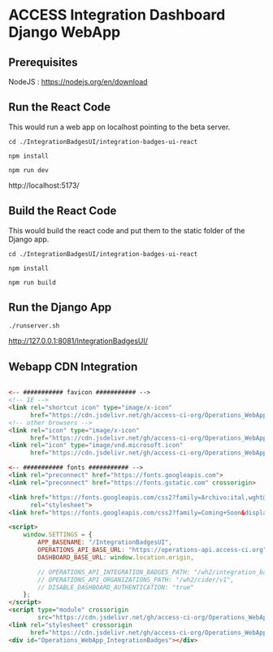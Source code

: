 # ACCESS Integration Dashboard Django WebApp

## Prerequisites

NodeJS : https://nodejs.org/en/download

## Run the React Code

This would run a web app on localhost pointing to the beta server.

`cd ./IntegrationBadgesUI/integration-badges-ui-react`

`npm install`

`npm run dev`

http://localhost:5173/

## Build the React Code

This would build the react code and put them to the static folder of the Django app.

`cd ./IntegrationBadgesUI/integration-badges-ui-react`

`npm install`

`npm run build`

## Run the Django App

`./runserver.sh`

http://127.0.0.1:8081/IntegrationBadgesUI/

## Webapp CDN Integration 

```html

<-- ########### favicon ########### -->
<!-- IE -->
<link rel="shortcut icon" type="image/x-icon"
      href="https://cdn.jsdelivr.net/gh/access-ci-org/Operations_WebApp_IntegrationBadges@1.0.47/IntegrationBadgesUI/static/integration-badges-ui-react/favicon.ico"/>
<!-- other browsers -->
<link rel="icon" type="image/x-icon"
      href="https://cdn.jsdelivr.net/gh/access-ci-org/Operations_WebApp_IntegrationBadges@1.0.47/IntegrationBadgesUI/static/integration-badges-ui-react/favicon.ico"/>
<link rel="icon" type="image/vnd.microsoft.icon"
      href="https://cdn.jsdelivr.net/gh/access-ci-org/Operations_WebApp_IntegrationBadges@1.0.47/IntegrationBadgesUI/static/integration-badges-ui-react/favicon.ico"/>

<-- ########### fonts ########### -->
<link rel="preconnect" href="https://fonts.googleapis.com">
<link rel="preconnect" href="https://fonts.gstatic.com" crossorigin>

<link href="https://fonts.googleapis.com/css2?family=Archivo:ital,wght@0,100..900;1,100..900&family=Roboto:ital,wght@0,100;0,300;0,400;0,500;0,700;0,900;1,100;1,300;1,400;1,500;1,700;1,900&display=swap"
      rel="stylesheet">
<link href="https://fonts.googleapis.com/css2?family=Coming+Soon&display=swap" rel="stylesheet">

<script>
    window.SETTINGS = {
        APP_BASENAME: "/IntegrationBadgesUI",
        OPERATIONS_API_BASE_URL: "https://operations-api.access-ci.org",
        DASHBOARD_BASE_URL: window.location.origin,

        // OPERATIONS_API_INTEGRATION_BADGES_PATH: "/wh2/integration_badges/v1",
        // OPERATIONS_API_ORGANIZATIONS_PATH: "/wh2/cider/v1",
        // DISABLE_DASHBOARD_AUTHENTICATION: "true"
    };
</script>
<script type="module" crossorigin
        src="https://cdn.jsdelivr.net/gh/access-ci-org/Operations_WebApp_IntegrationBadges@1.0.47/IntegrationBadgesUI/static/integration-badges-ui-react/index.js"></script>
<link rel="stylesheet" crossorigin
      href="https://cdn.jsdelivr.net/gh/access-ci-org/Operations_WebApp_IntegrationBadges@1.0.47/IntegrationBadgesUI/static/integration-badges-ui-react/index.css"/>
<div id="Operations_WebApp_IntegrationBadges"></div>
```
